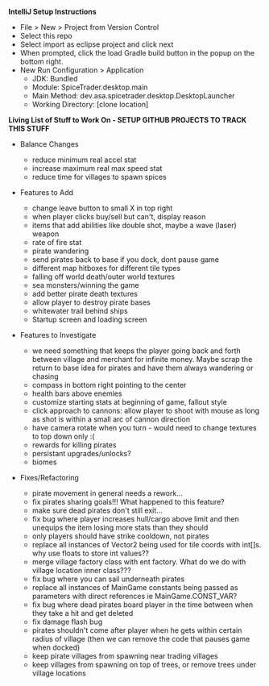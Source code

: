 
**IntelliJ Setup Instructions**
- File > New > Project from Version Control
- Select this repo
- Select import as eclipse project and click next 
- When prompted, click the load Gradle build button in the popup on the bottom right.
- New Run Configuration > Application
    - JDK: Bundled
    - Module: SpiceTrader.desktop.main
    - Main Method: dev.asa.spicetrader.desktop.DesktopLauncher
    - Working Directory: [clone location]


**Living List of Stuff to Work On - SETUP GITHUB PROJECTS TO TRACK THIS STUFF**
- Balance Changes
    - reduce minimum real accel stat
    - increase maximum real max speed stat
    - reduce time for villages to spawn spices
    
- Features to Add
    - change leave button to small X in top right
    - when player clicks buy/sell but can't, display reason
    - items that add abilities like double shot, maybe a wave (laser) weapon
    - rate of fire stat
    - pirate wandering
    - send pirates back to base if you dock, dont pause game
    - different map hitboxes for different tile types
    - falling off world death/outer world textures
    - sea monsters/winning the game
    - add better pirate death textures
    - allow player to destroy pirate bases
    - whitewater trail behind ships
    - Startup screen and loading screen
    
- Features to Investigate
    - we need something that keeps the player going back and forth between village and merchant for infinite money. Maybe scrap the return to base idea for pirates and have them always wandering or chasing
    - compass in bottom right pointing to the center
    - health bars above enemies
    - customize starting stats at beginning of game, fallout style
    - click approach to cannons: allow player to shoot with mouse as long as shot is within a small arc of cannon direction
    - have camera rotate when you turn - would need to change textures to top down only :(
    - rewards for killing pirates
    - persistant upgrades/unlocks?
    - biomes

- Fixes/Refactoring
    - pirate movement in general needs a rework...
    - fix pirates sharing goals!!! What happened to this feature?
    - make sure dead pirates don't still exit...
    - fix bug where player increases hull/cargo above limit and then unequips the item losing more stats than they should
    - only players should have strike cooldown, not pirates
    - replace all instances of Vector2 being used for tile coords with int[]s. why use floats to store int values??
    - merge village factory class with ent factory. What do we do with village location inner class???
    - fix bug where you can sail underneath pirates
    - replace all instances of MainGame constants being passed as parameters with direct references ie MainGame.CONST_VAR?
    - fix bug where dead pirates board player in the time between when they take a hit and get deleted
    - fix damage flash bug
    - pirates shouldn't come after player when he gets within certain radius of village (then we can remove the code that pauses game when docked)
    - keep pirate villages from spawning near trading villages 
    - keep villages from spawning on top of trees, or remove trees under village locations
